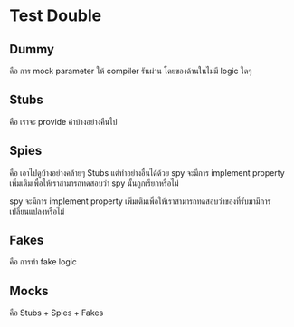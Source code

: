 # Test Double

## Dummy

คือ การ mock parameter ให้ compiler รันผ่าน โดยของด้านในไม่มี logic ใดๆ

## Stubs

คือ เราจะ provide ค่าบ้างอย่างคืนไป

## Spies

คือ เอาไปดูบ้างอย่างคล้ายๆ Stubs แต่ทำอย่างอื่นได้ด้วย spy จะมีการ implement property เพิ่มเติมเพื่อให้เราสามารถทดสอบว่า spy นั้นถูกเรียกหรือไม่

spy จะมีการ implement property เพิ่มเติมเพื่อให้เราสามารถทดสอบว่าของที่รับมามีการเปลี่ยนแปลงหรือไม่

## Fakes

คือ การทำ fake logic

## Mocks

คือ Stubs + Spies + Fakes
